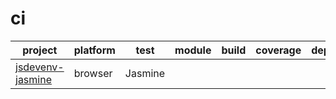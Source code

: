 ci
==


project | platform | test | module | build | coverage | dependencies | devDependencies
------- | -------- | ---- | ------ | ----- | -------- | ------------ | ---------------
[jsdevenv-jasmine](https://github.com/larsthorup/jsdevenv-jasmine) | browser | Jasmine | <script> | [![Build Status](https://travis-ci.org/larsthorup/jsdevenv-jasmine.png)](https://travis-ci.org/larsthorup/jsdevenv-jasmine) | [![Coverage Status](https://coveralls.io/repos/larsthorup/jsdevenv-jasmine/badge.png?branch=master)](https://coveralls.io/r/larsthorup/jsdevenv-jasmine?branch=master) | n/a | [![devDependency Status](https://david-dm.org/larsthorup/jsdevenv-jasmine/dev-status.png)](https://david-dm.org/larsthorup/jsdevenv-jasmine#info=devDependencies) 
[jsdevenv-require](https://github.com/larsthorup/jsdevenv-require) | browser | Mocha | RequireJS | [![Build Status](https://travis-ci.org/larsthorup/jsdevenv-require.png)](https://travis-ci.org/larsthorup/jsdevenv-require) | [![Coverage Status](https://coveralls.io/repos/larsthorup/jsdevenv-require/badge.png?branch=master)](https://coveralls.io/r/larsthorup/jsdevenv-require?branch=master) | n/a | [![devDependency Status](https://david-dm.org/larsthorup/jsdevenv-require/dev-status.png)](https://david-dm.org/larsthorup/jsdevenv-require#info=devDependencies)
[mars](https://github.com/larsthorup/mars) | NodeJS | Mocha | n/a | [![Build Status](https://travis-ci.org/larsthorup/mars.png)](https://travis-ci.org/larsthorup/mars) | [![Coverage Status](https://coveralls.io/repos/larsthorup/mars/badge.png?branch=master)](https://coveralls.io/r/larsthorup/mars?branch=master) | [![Dependency Status](https://david-dm.org/larsthorup/mars.png)](https://david-dm.org/larsthorup/mars#info=dependencies) | [![devDependency Status](https://david-dm.org/larsthorup/mars/dev-status.png)](https://david-dm.org/larsthorup/mars#info=devDependencies)
